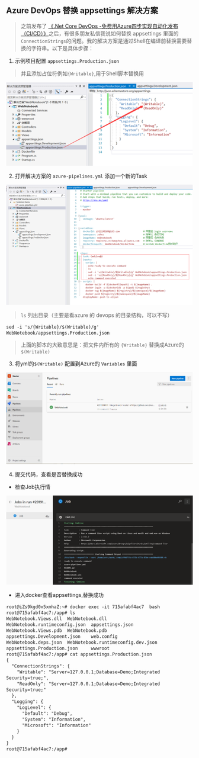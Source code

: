 ## Azure DevOps 替换 appsettings 解决方案

> 之前发布了 [《.Net Core DevOps -免费用Azure四步实现自动化发布（CI/CD）》](https://www.cnblogs.com/zhaozhengyan/p/azure-devops-aliyun.html/)之后，有很多朋友私信我说如何替换 appsettings 里面的 ```ConnectionStrings```的问题。我的解决方案是通过Shell在编译前替换需要替换的字符串。以下是具体步骤：

1. 示例项目配置 ```appsettings.Production.json```

> 并且添加占位符例如```{Writable}```,用于Shell脚本替换用

![](https://github.com/zhaozhengyan/Notebook/raw/master/img/20191030150630.png)

2. 打开解决方案的 ```azure-pipelines.yml``` 添加一个新的Task

![](https://github.com/zhaozhengyan/Notebook/raw/master/img/20191030151305.png)


> ```ls```  列出目录（主要是看azure 的 devops 的目录结构，可以不写）

```
sed -i 's/{Writable}/$(Writable)/g' WebNotebook/appsettings.Production.json 
```
> 上面的脚本的大致意思是：把文件内所有的 ```{Writable}``` 替换成Azure的 ```$(Writable)```

3. 将yml的```$(Writable)``` 配置到Azure的 ```Variables``` 里面

![](https://github.com/zhaozhengyan/Notebook/raw/master/img/webnotebook.gif)

4. 提交代码，查看是否替换成功

- 检查Job执行情

![](https://github.com/zhaozhengyan/Notebook/raw/master/img/20191030154117.png)

- 进入docker查看appsettings,替换成功

```
root@iZs9kgd0x5xmhaZ:~# docker exec -it 715afabf4ac7  bash
root@715afabf4ac7:/app# ls
WebNotebook.Views.dll  WebNotebook.dll                     WebNotebook.runtimeconfig.json  appsettings.json
WebNotebook.Views.pdb  WebNotebook.pdb                     appsettings.Development.json    web.config
WebNotebook.deps.json  WebNotebook.runtimeconfig.dev.json  appsettings.Production.json     wwwroot
root@715afabf4ac7:/app# cat appsettings.Production.json
{
  "ConnectionStrings": {
    "Writable": "Server=127.0.0.1;Database=Demo;Integrated Security=true;",
    "ReadOnly": "Server=127.0.0.1;Database=Demo;Integrated Security=true;"
  },
  "Logging": {
    "LogLevel": {
      "Default": "Debug",
      "System": "Information",
      "Microsoft": "Information"
    }
  }
}
root@715afabf4ac7:/app#
```

